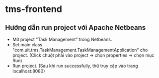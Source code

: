 # tms-frontend

## Hướng dẫn run project với Apache Netbeans
- Mở project "Task Management" trong Netbeans.
- Set main class "com.uit.tms.TaskManagement.TaskManagementApplication" cho project. (Click chuột phải vào project -> chọn properties -> chọn mục Run)
- Run project. (Sau khi run successfully, thử truy cập vào trang localhost:8080)

